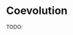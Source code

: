 # Coevolution

TODO:

<!-- REFERENCES -->

[^gobel1994correlated]: Göbel, U., Sander, C., Schneider, R., & Valencia, A. (1994). Correlated mutations and residue contacts in proteins. *Proteins: Structure, Function, and Bioinformatics, 18*(4), 309-317.
[^shindyalov1994can]: Shindyalov, I. N., Kolchanov, N. A., & Sander, C. (1994). Can three-dimensional contacts in protein structures be predicted by analysis of correlated mutations? *Protein Engineering, Design and Selection, 7*(3), 349-358. DOI: [10.1093/protein/7.3.349](https://doi.org/10.1093/protein/7.3.349)
[^kamisetty2013assessing]: Kamisetty, H., Ovchinnikov, S., & Baker, D. (2013). Assessing the utility of coevolution-based residue–residue contact predictions in a sequence-and structure-rich era. *Proceedings of the National Academy of Sciences, 110*(39), 15674-15679. DOI: [10.1073/pnas.1314045110](https://doi.org/10.1073/pnas.1314045110)
[^sulkowska2012genomics]: Sułkowska, J. I., Morcos, F., Weigt, M., Hwa, T., & Onuchic, J. N. (2012). Genomics-aided structure prediction. *Proceedings of the National Academy of Sciences, 109*(26), 10340-10345. DOI: [10.1073/pnas.1207864109](https://doi.org/10.1073/pnas.1207864109)
[^morcos2011direct]: Morcos, F., Pagnani, A., Lunt, B., Bertolino, A., Marks, D. S., Sander, C., ... & Weigt, M. (2011). Direct-coupling analysis of residue coevolution captures native contacts across many protein families. *Proceedings of the National Academy of Sciences, 108*(49), E1293-E1301. DOI: [10.1073/pnas.1111471108](https://doi.org/10.1073/pnas.1111471108)
[^burger2008accurate]: Burger, L., & Van Nimwegen, E. (2008). Accurate prediction of protein–protein interactions from sequence alignments using a Bayesian method. *Molecular systems biology, 4*(1), 165. DOI: [10.1038/msb4100203](https://doi.org/10.1038/msb4100203)
[^burger2010disentangling]: Burger, L., & Van Nimwegen, E. (2010). Disentangling direct from indirect co-evolution of residues in protein alignments. *PLoS computational biology, 6*(1), e1000633. DOI: [10.1371/journal.pcbi.1000633](10.1371/journal.pcbi.1000633)
[^hockenberry2019evolutionary]: Hockenberry, A. J., & Wilke, C. O. (2019). Evolutionary couplings detect side-chain interactions. *PeerJ, 7*, e7280. DOI: [10.7717/peerj.7280](https://doi.org/10.7717/peerj.7280)
